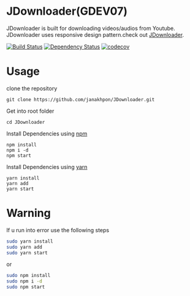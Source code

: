 # JDownloader(GDEV07)
 JDownloader is built for downloading videos/audios from Youtube. JDownloader uses responsive design pattern.check out [JDownloader](https://github.com/janakhpon/JDownloader.git).


[![Build Status](https://secure.travis-ci.org/fent/node-ytdl.svg)](https://github.com/janakhpon/JDownloader)
[![Dependency Status](https://david-dm.org/fent/node-ytdl.svg)](https://github.com/janakhpon/JDownloader)
[![codecov](https://codecov.io/gh/fent/node-ytdl/branch/master/graph/badge.svg)](https://github.com/janakhpon/JDownloader)

# Usage

clone the repository

    git clone https://github.com/janakhpon/JDownloader.git

Get into root folder

    cd JDownloader

Install Dependencies using [npm](https://www.npmjs.com/)

    npm install
    npm i -d
    npm start

Install Dependencies using [yarn](https://yarnpkg.com/en/)

    yarn install
    yarn add
    yarn start




# Warning
If u run into error use the following steps

```bash
sudo yarn install
sudo yarn add
sudo yarn start
```
or

```bash
sudo npm install
sudo npm i -d
sudo npm start
```
